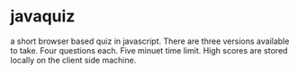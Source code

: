 # javaquiz
a short browser based quiz in javascript.
There are three versions available to take.
Four questions each.
Five minuet time limit.
High scores are stored locally on the client side machine.
